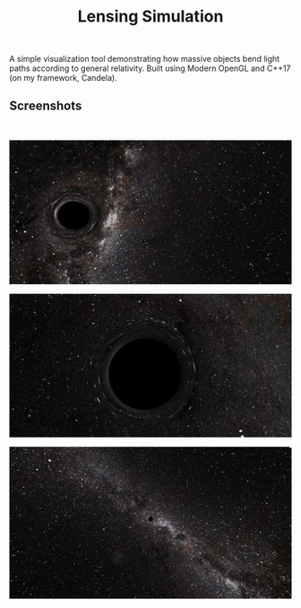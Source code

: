 <!-- Allow this file to not have a first line heading -->
<!-- markdownlint-disable-file MD041 -->

<!-- inline html -->
<!-- markdownlint-disable-file MD033 -->

<div align="center">

# Lensing Simulation
  
</div>
</br>

A simple visualization tool demonstrating how massive objects bend light paths according to general relativity. Built using Modern OpenGL and C++17 (on my framework, Candela).

</div>

## Screenshots

</br>

![s18](https://github.com/swr06/Lensing/blob/main/Screenshots/1.png)

![s14](https://github.com/swr06/Lensing/blob/main/Screenshots/2.png)

![s15](https://github.com/swr06/Lensing/blob/main/Screenshots/3.png)

</br>

